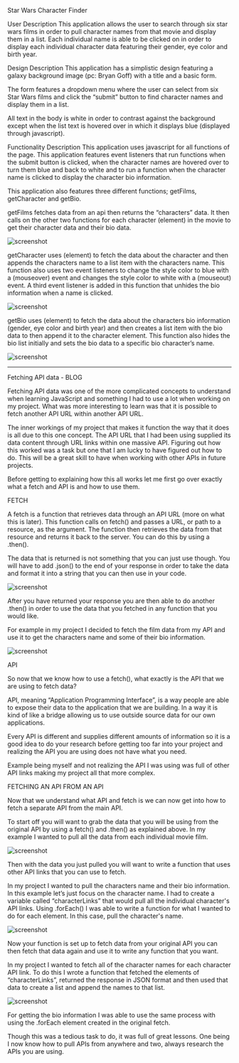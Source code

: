 Star Wars Character Finder

User Description 
This application allows the user to search through six star wars films in order to pull character names from that movie and display them in a list.
Each individual name is able to be clicked on in order to display each individual character data featuring their gender, eye color and birth year.

Design Description
This application has a simplistic design featuring a galaxy background image (pc: Bryan Goff) with a title and a basic form.

The form features a dropdown menu where the user can select from six Star Wars films and click the “submit” button to find character names and display them in a list.

All text in the body is white in order to contrast against the background except when the list text is hovered over in which it displays blue (displayed through javascript).

Functionality Description
This application uses javascript for all functions of the page. This application features event listeners that run functions when the submit button is clicked, when the character names are hovered over to turn them blue and back to white and to run a function when the character name is clicked to display the character bio information.

This application also features three different functions; getFilms, getCharacter and getBio.

getFilms fetches data from an api then returns the “characters” data. It then calls on the other two functions for each character (element) in the movie to get their character data and their bio data.

![screenshot]("images/film.png")

getCharacter uses (element) to fetch the data about the character and then appends the characters name to a list item with the characters name. This function also uses two event listeners to change the style color to blue with a (mouseover) event and changes the style color to white with a (mouseout) event. A third event listener is added in this function that unhides the bio information when a name is clicked.

![screenshot]("images/character.png")

getBio uses (element) to fetch the data about the characters bio information (gender, eye color and birth year) and then creates a list item with the bio data to then append it to the character element. This function also hides the bio list initially and sets the bio data to a specific bio character’s name. 

![screenshot]("images/bio.png")

___________________________________________________________________________________

Fetching API data - BLOG

Fetching API data was one of the more complicated concepts to understand when learning JavaScript and something I had to use a lot when working on my project. What was more interesting to learn was that it is possible to fetch another API URL within another API URL. 

The inner workings of my project that makes it function the way that it does is all due to this one concept. The API URL that I had been using supplied its data content through URL links within one massive API. Figuring out how this worked was a task but one that I am lucky to have figured out how to do. This will be a great skill to have when working with other APIs in future projects.

Before getting to explaining how this all works let me first go over exactly what a fetch and API is and how to use them.

FETCH

A fetch is a function that retrieves data through an API URL (more on what this is later). This function calls on fetch() and passes a URL, or path to a resource, as the argument. The function then retrieves the data from that resource and returns it back to the server. You can do this by using a .then().

The data that is returned is not something that you can just use though. You will have to add .json() to the end of your response in order to take the data and format it into a string that you can then use in your code.

![screenshot]("images/blog1.png")

After you have returned your response you are then able to do another .then() in order to use the data that you fetched in any function that you would like.

For example in my project I decided to fetch the film data from my API and use it to get the characters name and some of their bio information.

![screenshot]("images/film.png")

API

So now that we know how to use a fetch(), what exactly is the API that we are using to fetch data?

API, meaning “Application Programming Interface”, is a way people are able to expose their data to the application that we are building. In a way it is kind of like a bridge allowing us to use outside source data for our own applications.

Every API is different and supplies different amounts of information so it is a good idea to do your research before getting too far into your project and realizing the API you are using does not have what you need.

Example being myself and not realizing the API I was using was full of other API links making my project all that more complex.

FETCHING AN API FROM AN API

Now that we understand what API and fetch is we can now get into how to fetch a separate API from the main API.

To start off you will want to grab the data that you will be using from the original API by using a fetch() and .then() as explained above. In my example I wanted to pull all the data from each individual movie film.

![screenshot]("images/blog2.png")

Then with the data you just pulled you will want to write a function that uses other API links that you can use to fetch. 

In my project I wanted to pull the characters name and their bio information. In this example let’s just focus on the character name. I had to create a variable called “characterLinks” that would pull all the individual character's API links. Using .forEach() I was able to write a function for what I wanted to do for each element. In this case, pull the character's name.

![screenshot]("images/blog3.png")

Now your function is set up to fetch data from your original API you can then fetch that data again and use it to write any function that you want.

In my project I wanted to fetch all of the character names for each character API link. To do this I wrote a function that fetched the elements of “characterLinks”, returned the response in JSON format and then used that data to create a list and append the names to that list.
 
![screenshot]("images/character.png")

For getting the bio information I was able to use the same process with using the .forEach element created in the original fetch.

Though this was a tedious task to do, it was full of great lessons. One being I now know how to pull APIs from anywhere and two, always research the APIs you are using.




